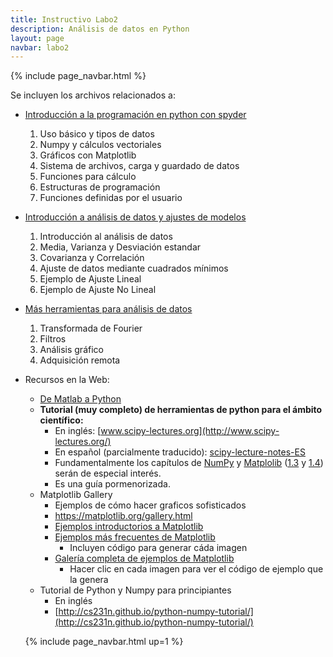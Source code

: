 ```yaml
---
title: Instructivo Labo2
description: Análisis de datos en Python
layout: page
navbar: labo2
---
```



{% include page_navbar.html %}


Se incluyen los archivos relacionados a:

  - [Introducción a la programación en python con spyder](01_intro_python)
    1. Uso básico y tipos de datos
    2. Numpy y cálculos vectoriales
    3. Gráficos con Matplotlib
    4. Sistema de archivos, carga y guardado de datos
    5. Funciones para cálculo
    6. Estructuras de programación
    7. Funciones definidas por el usuario
  - [Introducción a análisis de datos y ajustes de modelos](02_intro_analisis)
    1. Introducción al análisis de datos
    2. Media, Varianza y Desviación estandar
    3. Covarianza y Correlación
    4. Ajuste de datos mediante cuadrados mínimos
    5. Ejemplo de Ajuste Lineal
    6. Ejemplo de Ajuste No Lineal
  - [Más herramientas para análisis de datos](03_herramientas_analisis)
    1. Transformada de Fourier
    2. Filtros
    3. Análisis gráfico
    4. Adquisición remota
  - Recursos en la Web:
    - [De Matlab a Python](https://marceluda.github.io/python-para-fisicos/intro/de-matlab-a-python/)
    - **Tutorial (muy completo) de herramientas de python para el ámbito científico:**
      - En inglés: [www.scipy-lectures.org](http://www.scipy-lectures.org/)
      - En español (parcialmente traducido): [scipy-lecture-notes-ES](https://claudiovz.github.io/scipy-lecture-notes-ES/)
      - Fundamentalmente los capítulos de [NumPy](https://claudiovz.github.io/scipy-lecture-notes-ES/intro/numpy/index.html)
        y [Matplolib](https://claudiovz.github.io/scipy-lecture-notes-ES/intro/matplotlib/matplotlib.html)
        ([1.3](https://claudiovz.github.io/scipy-lecture-notes-ES/intro/numpy/index.html) y
        [1.4](https://claudiovz.github.io/scipy-lecture-notes-ES/intro/matplotlib/matplotlib.html))
        serán de especial interés.
      - Es una guía pormenorizada.
    - Matplotlib Gallery
      - Ejemplos de cómo hacer graficos sofisticados
      - https://matplotlib.org/gallery.html
      - [Ejemplos introductorios a Matplotlib](http://webs.ucm.es/info/aocg/python/modulos_cientificos/matplotlib/index.html)
      - [Ejemplos más frecuentes de Matplotlib](https://matplotlib.org/users/screenshots.html)
        - Incluyen código para generar cáda imagen
      - [Galería completa de ejemplos de Matplotlib](https://matplotlib.org/gallery.html)
        - Hacer clic en cada imagen para ver el código de ejemplo que la genera
    - Tutorial de Python y Numpy para principiantes
      - En inglés
      - [http://cs231n.github.io/python-numpy-tutorial/](http://cs231n.github.io/python-numpy-tutorial/)




    {% include page_navbar.html up=1 %}
